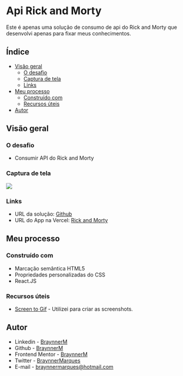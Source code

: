 # Api Rick and Morty
Este é apenas uma solução de consumo de api do Rick and Morty que desenvolvi apenas para fixar meus conhecimentos.

## Índice

- [Visão geral](#visão-geral)
  - [O desafio](#o-desafio)
  - [Captura de tela](#captura-de-tela)
  - [Links](#links)
- [Meu processo](#meu-processo)
  - [Construído com](#construído-com)   
  - [Recursos úteis](#recursos-úteis)
- [Autor](#autor)

## Visão geral

### O desafio

- Consumir API do Rick and Morty

### Captura de tela

![](./public/assets/screenshot.gif)

### Links

- URL da solução: [Github](https://github.com/BraynnerM/rickandmorty)
- URL do App na Vercel: [Rick and Morty](https://rickandmorty.vercel.app/)

## Meu processo

### Construído com

- Marcação semântica HTML5 
- Propriedades personalizadas do CSS
- React.JS

### Recursos úteis

- [Screen to Gif](https://www.screentogif.com/) - Utilizei para criar as screenshots.

## Autor

- Linkedin - [BraynnerM](https://www.linkedin.com/in/braynner/)
- Github - [BraynnerM](https://github.com/BraynnerM)
- Frontend Mentor - [BraynnerM](https://www.frontendmentor.io/profile/BraynnerM)
- Twitter - [BraynnerMarques](https://twitter.com/BraynnerMarques)
- E-mail - [braynnermarques@hotmail.com](mailto:braynnermarques@hotmail.com)
